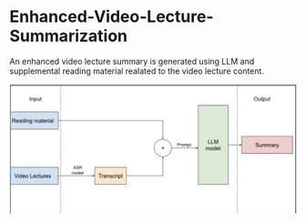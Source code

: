 # Enhanced-Video-Lecture-Summarization
An enhanced video lecture summary is generated using LLM and supplemental reading material realated to the video lecture content.

<img src="blockdiagram.png" />
